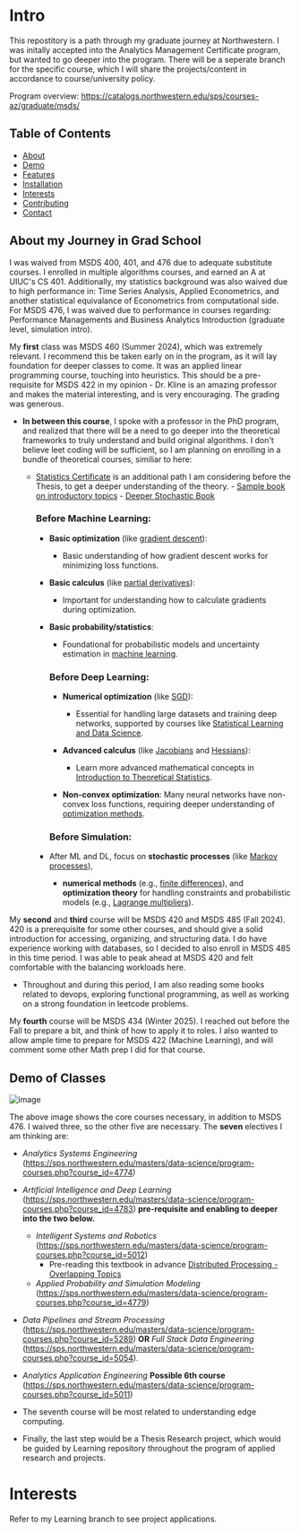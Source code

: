 # Intro

This repostitory is a path through my graduate journey at Northwestern. I was initally accepted into the Analytics Management Certificate program, but wanted to go deeper into the program.
There will be a seperate branch for the specific course, which I will share the projects/content in accordance to course/university policy.

Program overview: https://catalogs.northwestern.edu/sps/courses-az/graduate/msds/

## Table of Contents

- [About](#about)
- [Demo](#demo)
- [Features](#features)
- [Installation](#installation)
- [Interests](#projects)
- [Contributing](#contributing)
- [Contact](#contact)

## About my Journey in Grad School 

I was waived from MSDS 400, 401, and 476 due to adequate substitute courses. I enrolled in multiple algorithms courses, and earned an A at UIUC's CS 401.
Additionally, my statistics background was also waived due to high performance in: Time Series Analysis, Applied Econometrics, and another statistical equivalance of Econometrics from computational side. 
For MSDS 476, I was waived due to performance in courses regarding: Performance Managements and Business Analytics Introduction (graduate level, simulation intro).


My **first** class was MSDS 460 (Summer 2024), which was extremely relevant. I recommend this be taken early on in the program, as it will lay foundation for deeper classes to come. It was an applied linear programming course, touching into heuristics. This should be a pre-requisite for MSDS 422 in my opinion - Dr. Kline is an amazing professor and makes the material interesting, and is very encouraging. The grading was generous. 
  - **In between this course**, I spoke with a professor in the PhD program, and realized that there will be a need to go deeper into the theoretical frameworks to truly understand and build original algorithms. I don't believe leet coding will be sufficient, so I am planning on enrolling in a bundle of theoretical courses, similiar to here:
    - [Statistics Certificate](https://online.stanford.edu/programs/statistics-graduate-certificate) is an additional path I am considering before the Thesis, to get a deeper understanding of the theory. 
              - [Sample book on introductory topics](http://euclid.trentu.ca/pivato/Teaching/measure.pdf)
              - [Deeper Stochastic Book](https://web.ma.utexas.edu/users/gordanz/notes/introduction_to_stochastic_processes.pdf)
      
      ### Before Machine Learning:
        - **Basic optimization** (like [gradient descent](https://en.wikipedia.org/wiki/Gradient_descent)): 
          - Basic understanding of how gradient descent works for minimizing loss functions.
  
        - **Basic calculus** (like [partial derivatives](https://en.wikipedia.org/wiki/Partial_derivative)): 
          - Important for understanding how to calculate gradients during optimization.
  
        - **Basic probability/statistics**: 
          - Foundational for probabilistic models and uncertainty estimation in [machine learning](https://online.stanford.edu/courses/stats191-introduction-applied-statistics).

           ### Before Deep Learning:
          - **Numerical optimization** (like [SGD](https://en.wikipedia.org/wiki/Stochastic_gradient_descent)): 
            -  Essential for handling large datasets and training deep networks, supported by courses like [Statistical Learning and Data Science](https://online.stanford.edu/courses/stats202-statistical-learning-and-data-science).
  
          - **Advanced calculus** (like [Jacobians](https://en.wikipedia.org/wiki/Jacobian_matrix_and_determinant) and [Hessians](https://en.wikipedia.org/wiki/Hessian_matrix)): 
             - Learn more advanced mathematical concepts in [Introduction to Theoretical Statistics](https://online.stanford.edu/courses/stats200-introduction-theoretical-statistics).
  
          - **Non-convex optimization**: Many neural networks have non-convex loss functions, requiring deeper understanding of [optimization methods](https://en.wikipedia.org/wiki/Non-convex_optimization).

           ### Before Simulation:
        - After ML and DL, focus on **stochastic processes** (like [Markov processes](https://online.stanford.edu/courses/stats217-introduction-stochastic-processes-i)), 
          - **numerical methods** (e.g., [finite differences](https://en.wikipedia.org/wiki/Finite_difference)), and **optimization theory** for handling constraints and probabilistic models (e.g., [Lagrange multipliers](https://en.wikipedia.org/wiki/Lagrange_multiplier)).


My **second** and **third** course will be MSDS 420 and MSDS 485 (Fall 2024). 420 is a prerequisite for some other courses, and should give a solid introduction for accessing, organizing, and structuring data. I do have experience working with databases, so I decided to also enroll in MSDS 485 in this time period. I was able to peak ahead at MSDS 420 and felt comfortable with the balancing workloads here. 

  - Throughout and during this period, I am also reading some books related to devops, exploring functional programming, as well as working on a strong foundation in leetcode problems. 

My **fourth** course will be MSDS 434 (Winter 2025). I reached out before the Fall to prepare a bit, and think of how to apply it to roles. I also wanted to allow ample time to prepare for MSDS 422 (Machine Learning), and will comment some other Math prep I did for that course. 
  
  


## Demo of Classes
![image](https://github.com/user-attachments/assets/6ce0f881-9a6b-43b2-96d6-0c9664edf7f7)



The above image shows the core courses necessary, in addition to MSDS 476. I waived three, so the other five are necessary. The **seven** electives I am thinking are: 
- _Analytics Systems Engineering_ (https://sps.northwestern.edu/masters/data-science/program-courses.php?course_id=4774)
- _Artificial Intelligence and Deep Learning_ (https://sps.northwestern.edu/masters/data-science/program-courses.php?course_id=4783) **pre-requisite and enabling to deeper into the two below.**
  - _Intelligent Systems and Robotics_ (https://sps.northwestern.edu/masters/data-science/program-courses.php?course_id=5012)
    - Pre-reading this textbook in advance [Distributed Processing - Overlapping Topics](http://web.stanford.edu/group/pdplab/pdphandbook/handbook.pdf) 
  - _Applied Probability and Simulation Modeling_ (https://sps.northwestern.edu/masters/data-science/program-courses.php?course_id=4779) 
- _Data Pipelines and Stream Processing_ (https://sps.northwestern.edu/masters/data-science/program-courses.php?course_id=5289) **OR** _Full Stack Data Engineering_ (https://sps.northwestern.edu/masters/data-science/program-courses.php?course_id=5054).
- _Analytics Application Engineering_ **Possible 6th course** (https://sps.northwestern.edu/masters/data-science/program-courses.php?course_id=5011)
- The seventh course will be most related to understanding edge computing.
  
- Finally, the last step would be a Thesis Research project, which would be guided by Learning repository throughout the program of applied research and projects.


# Interests

Refer to my Learning branch to see project applications. 
